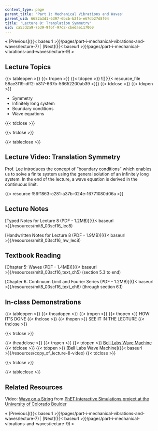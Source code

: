 ```yaml
---
content_type: page
parent_title: 'Part I: Mechanical Vibrations and Waves'
parent_uid: 6682a3d1-6397-6bcb-b2fb-e67db27d8f04
title: 'Lecture 8: Translation Symmetry'
uid: ca53d2a9-7539-9f6f-97d2-cbedae117060
---
```


« [Previous]({{< baseurl >}}/pages/part-i-mechanical-vibrations-and-waves/lecture-7) | [Next]({{< baseurl >}}/pages/part-i-mechanical-vibrations-and-waves/lecture-9) »

Lecture Topics
--------------

{{< tableopen >}}
{{< tropen >}}
{{< tdopen >}}
![]({{< resource_file 58ae3f19-dff2-b817-667b-56652200ab39 >}})
{{< tdclose >}}
{{< tdopen >}}


*   Symmetry
*   Infinitely long system
*   Boundary conditions
*   Wave equations


{{< tdclose >}}

{{< trclose >}}

{{< tableclose >}}

Lecture Video: Translation Symmetry
-----------------------------------

Prof. Lee introduces the concept of “boundary conditions” which enables us to solve a finite system using the general solution of an infinitely long system. In the end of the lecture, a wave equation is derived in the continuous limit.

{{< resource f56f1863-c281-a37b-024e-16771080d06a >}}

Lecture Notes
-------------

[Typed Notes for Lecture 8 (PDF - 1.2MB)]({{< baseurl >}}/resources/mit8_03scf16_lec8)

[Handwritten Notes for Lecture 8 (PDF - 1.9MB)]({{< baseurl >}}/resources/mit8_03scf16_hw_lec8)

Textbook Reading
----------------

[Chapter 5: Waves (PDF - 1.4MB)]({{< baseurl >}}/resources/mit8_03scf16_text_ch5) (section 5.3 to end) 

[Chapter 6: Continuum Limit and Fourier Series (PDF - 1.2MB)]({{< baseurl >}}/resources/mit8_03scf16_text_ch6) (through section 6.1) 

In-class Demonstrations
-----------------------

{{< tableopen >}}
{{< theadopen >}}
{{< tropen >}}
{{< thopen >}}
HOW IT'S DONE
{{< thclose >}}
{{< thopen >}}
SEE IT IN THE LECTURE
{{< thclose >}}

{{< trclose >}}

{{< theadclose >}}
{{< tropen >}}
{{< tdopen >}}
[Bell Labs Wave Machine](http://tsgphysics.mit.edu/front/?page=demo.php&letnum=C%2027&show=0)
{{< tdclose >}}
{{< tdopen >}}
[Bell Labs Wave Machine]({{< baseurl >}}/resources/copy_of_lecture-8-video)
{{< tdclose >}}

{{< trclose >}}

{{< tableclose >}}

Related Resources
-----------------

Video: [Wave on a String](http://phet.colorado.edu/sims/wave-on-a-string/wave-on-a-string_en.html) from [PhET Interactive Simulations project at the University of Colorado Boulder](https://phet.colorado.edu/)

« [Previous]({{< baseurl >}}/pages/part-i-mechanical-vibrations-and-waves/lecture-7) | [Next]({{< baseurl >}}/pages/part-i-mechanical-vibrations-and-waves/lecture-9) »